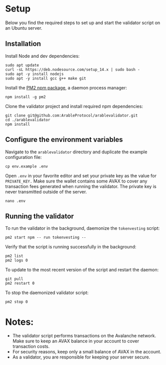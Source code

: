 # Setup

Below you find the required steps to set up and start the validator script on an Ubuntu server.

## Installation 
Install Node and dev dependencies:

```
sudo apt update
curl -sL https://deb.nodesource.com/setup_14.x | sudo bash -
sudo apt -y install nodejs
sudo apt -y install gcc g++ make git
```

Install the [PM2 npm package](https://pm2.keymetrics.io/), a daemon process manager:

```
npm install -g pm2
```

Clone the validator project and install required npm dependencies:

```
git clone git@github.com:ArableProtocol/arablevalidator.git
cd ./arablevalidator
npm install
```

## Configure the environment variables
Navigate to the `arablevalidator` directory and duplicate the example configuration file:
```
cp env.example .env
```

Open `.env` in your favorite editor and set your private key as the value for `PRIVATE_KEY.` Make sure the wallet contains some AVAX to cover any transaction fees generated when running the validator. The private key is never transmitted outside of the server.
```
nano .env
```

## Running the validator
To run the validator in the background, daemonize the `tokenvesting` script:
```
pm2 start npm -- run tokenvesting --
```
Verify that the script is running successfully in the background:
```
pm2 list
pm2 logs 0
```

To update to the most recent version of the script and restart the daemon:
  ```
  git pull
  pm2 restart 0
  ```

To stop the daemonized validator script:
```
pm2 stop 0
```

# Notes:

- The validator script performs transactions on the Avalanche network. Make sure to keep an AVAX balance in your account to cover transaction costs.
- For security reasons, keep only a small balance of AVAX in the account.
- As a validator, you are responsible for keeping your server secure.

